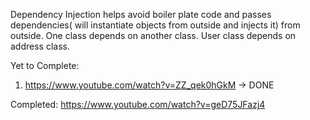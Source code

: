 Dependency Injection helps avoid boiler plate code and passes dependencies( will instantiate objects from outside and injects it) from outside.
One class depends on another class.
User class depends on address class.


Yet to Complete:
1) https://www.youtube.com/watch?v=ZZ_qek0hGkM -> DONE


Completed:
https://www.youtube.com/watch?v=geD75JFazj4
